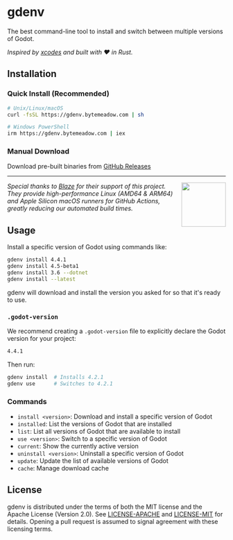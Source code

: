 # gdenv

The best command-line tool to install and switch between multiple versions of Godot.

_Inspired by [xcodes](https://github.com/XcodesOrg/xcodes) and built with ❤️ in Rust._

## Installation

### Quick Install (Recommended)

```bash
# Unix/Linux/macOS
curl -fsSL https://gdenv.bytemeadow.com | sh

# Windows PowerShell
irm https://gdenv.bytemeadow.com | iex
```

### Manual Download

Download pre-built binaries from [GitHub Releases](https://github.com/bytemeadow/gdenv/releases)

---

<div align="left" valign="middle">
<a href="https://runblaze.dev">
 <picture>
   <source media="(prefers-color-scheme: dark)" srcset="https://www.runblaze.dev/logo_dark.png">
   <img align="right" src="https://www.runblaze.dev/logo_light.png" height="102px"/>
 </picture>
</a>

<br style="display: none;"/>

_Special thanks to [Blaze](https://runblaze.dev) for their support of this project. They provide high-performance Linux (AMD64 & ARM64) and Apple Silicon macOS runners for GitHub Actions, greatly reducing our automated build times._

</div>

## Usage

Install a specific version of Godot using commands like:

```bash
gdenv install 4.4.1
gdenv install 4.5-beta1
gdenv install 3.6 --dotnet
gdenv install --latest
```

gdenv will download and install the version you asked for so that it's ready to use.

### `.godot-version`

We recommend creating a `.godot-version` file to explicitly declare the Godot version for your project:

```txt
4.4.1
```

Then run:
```bash
gdenv install  # Installs 4.2.1
gdenv use      # Switches to 4.2.1
```

### Commands

- `install <version>`: Download and install a specific version of Godot
- `installed`: List the versions of Godot that are installed
- `list`: List all versions of Godot that are available to install
- `use <version>`: Switch to a specific version of Godot
- `current`: Show the currently active version
- `uninstall <version>`: Uninstall a specific version of Godot
- `update`: Update the list of available versions of Godot
- `cache`: Manage download cache

## License

gdenv is distributed under the terms of both the MIT license and the Apache License (Version 2.0).
See [LICENSE-APACHE](./LICENSE-APACHE) and [LICENSE-MIT](./LICENSE-MIT) for details. Opening a pull
request is assumed to signal agreement with these licensing terms.
